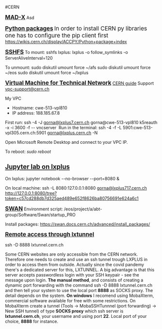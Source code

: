 #CERN 

<span style="font-size:14pt;"><b><u>MAD-X</u></b></span>
Asd

<span style="font-size:14pt;"><b><u>Python packages</u></b></span>
<span style="font-size:14pt;">In order to install CERN py libraries one has to configure the pip client first</span> <a href="https://wikis.cern.ch/display/ACCPY/Python+package+index" rel="noopener" class="external-link" target="_blank" style="font-size:14pt;">https://wikis.cern.ch/display/ACCPY/Python+package+index</a> 

<span style="font-size:14pt;"><b><u>SSHFS</u></b></span>
To mount:
sshfs lxplus: lxplus -o follow_symlinks -o ServerAliveInterval=120

To unmount:
sudo diskutil umount force ~/afs
sudo diskutil umount force ~/eos
sudo diskutil umount force ~/lxplus

<span style="font-size:14pt;"><b><u>Virtual Machine for Technical Network</u></b></span> 
[CERN guide](https://wikis.cern.ch/display/ACCADM/VPC+RHEL9+Virtual+Machine+User+Manual)
Support <a href="mailto:vpc-support@cern.ch" rel="noopener" class="external-link" target="_blank"><u>vpc-support@cern.ch</u></a>

My VPC
- Hostname: cwe-513-vpl810
- IP address: 188.185.67.8

First run:
ssh -4 -J gorna@lxplus7.cern.ch gorna@cwe-513-vpl810
k5reauth -x -i 3600 -f -- vncserver
 Run in the terminal:
ssh -4 -f -L 5901:cwe-513-vpl305.cern.ch:5901 gorna@lxplus.cern.ch -N

Open Microsoft Remote Desktop and connect to your VPC IP.

To reboot:
*sudo reboot*

## <b><u>Jupyter lab on lxplus</u></b>
On lxplus:
jupyter notebook --no-browser --port=8080 &

On local machine:
ssh -L 8080:127.0.0.1:8080 [gorna@lxplus717.cern.ch](mailto:gorna@lxplus717.cern.ch)
http://127.0.0.1:8080/tree?token=c57cd288db7d325aed489e652f8626ba80756691e624a6c1

<span style="font-size:14pt;"><b><u>SWAN</u></b></span>
Environment script:
/eos/project/a/abt-group/Software/Swan/startup_PRO

Install packages: https://swan.docs.cern.ch/advanced/install_packages/ 

<span style="font-size:14pt;"><b><u>Remote access through lxtunnel</u></b></span>

ssh -D 8888 lxtunnel.cern.ch

Some CERN websites are only accessible from the CERN network. Therefore one needs to create and use an ssh tunnel trough LXPLUS in order to access them from outside. Actually since the covid pandemy there's a dedicated server for this, LXTUNNEL. A big advantage is that this server accepts passwordless login with your SSH keypair - see the message upon login.
**The manual method**, and consists of creating a dynamic port forwarding with the command ssh -D 8888 lxtunnel.cern.ch and then tell your system to use the local port **8888** as SOCKS proxy. The detail depends on the system.
**On windows** I recomend using MobaXterm, commercial software available for free with some restrictions. On MobaXterm create a tunnel (Tools -> MobaSSHTunnnel (port forwarding) -> New SSH tunnel) of type **SOCKS proxy** which ssh server is **lxtunnel.cern.ch**, your username and using port **22**. Local port of your choice, **8888** for instance.